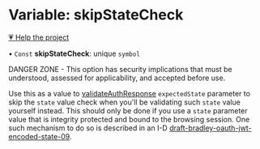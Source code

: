 # Variable: skipStateCheck

[💗 Help the project](https://github.com/sponsors/panva)

• `Const` **skipStateCheck**: unique `symbol`

DANGER ZONE - This option has security implications that must be understood, assessed for
applicability, and accepted before use.

Use this as a value to [validateAuthResponse](../functions/validateAuthResponse.md) `expectedState` parameter to skip the `state`
value check when you'll be validating such `state` value yourself instead. This should only be
done if you use a `state` parameter value that is integrity protected and bound to the browsing
session. One such mechanism to do so is described in an I-D
[draft-bradley-oauth-jwt-encoded-state-09](https://datatracker.ietf.org/doc/html/draft-bradley-oauth-jwt-encoded-state-09).
